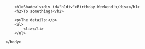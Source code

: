 <!DOCTYPE html>
<html>
    <head>
        <meta charset="utf-8">
        <title>Shadow's Birthday Party Invitation</title>
        <style>
            #h1div{
              font-family:'Schoolbell';
        </style>
    </head>
    <body>
        
        <h1>Shadow's<div id="h1div">Birthday Weekend!</div></h1>
        <h2>To something!</h2>
        
        <p>The details:</p>
        <ul>
            <li></li>
        </ul>
        
    </body>
</html>
